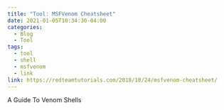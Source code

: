 ```yaml
---
title: "Tool: MSFVenom Cheatsheet"
date: 2021-01-05T10:34:30-04:00
categories:
  - Blog
  - Tool
tags:
  - tool
  - shell
  - msfvenom
  - link
link: https://redteamtutorials.com/2018/10/24/msfvenom-cheatsheet/
---
```


A Guide To Venom Shells
